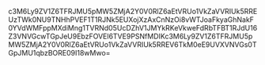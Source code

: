 c3M6Ly9ZV1Z6TFRJMU5pMW5ZMjA2Y0V0RlZ6aEtVRUo1VkZaVVRIUk5RREUzTWk0NU9TNHhPVEF1T1RJNk5EUXojXzAxCnNzOi8vWTJoaFkyaGhNakF0YVdWMFppMXdiMng1TVRNd05UcDZhV1JMYkRKeVkweFdRbTFBT1RJdU16Z3VNVGcwTGpJeU9EbzFOVEl6TVE9PSNfMDIKc3M6Ly9ZV1Z6TFRJMU5pMW5ZMjA2Y0V0RlZ6aEtVRUo1VkZaVVRIUk5RREV6TkM0eE9UVXVNVGs0TGpJMU1qbzBORE09I18wMwo=